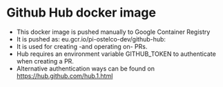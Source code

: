 # Github Hub docker image

- This docker image is pushed manually to Google Container Registry
- It is pushed as: eu.gcr.io/pi-ostelco-dev/github-hub:<hub version>
- It is used for creating -and operating on- PRs.
- Hub requires an environment variable GITHUB_TOKEN to authenticate when creating a PR.
- Alternative authentication ways can be found on https://hub.github.com/hub.1.html